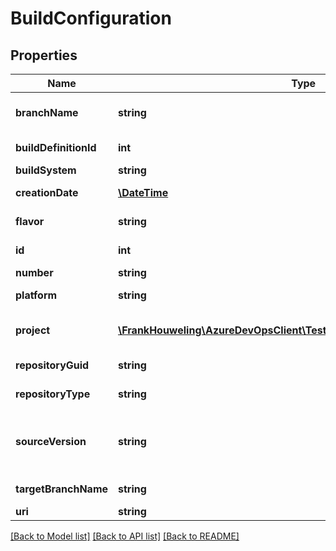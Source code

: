 # BuildConfiguration

## Properties
Name | Type | Description | Notes
------------ | ------------- | ------------- | -------------
**branchName** | **string** | Branch name for which build is generated. | [optional] 
**buildDefinitionId** | **int** | BuildDefinitionId for build. | [optional] 
**buildSystem** | **string** | Build system. | [optional] 
**creationDate** | [**\DateTime**](\DateTime.md) | Build Creation Date. | [optional] 
**flavor** | **string** | Build flavor (eg Build/Release). | [optional] 
**id** | **int** | BuildConfiguration Id. | [optional] 
**number** | **string** | Build Number. | [optional] 
**platform** | **string** | BuildConfiguration Platform. | [optional] 
**project** | [**\FrankHouweling\AzureDevOpsClient\TestResults\Model\ShallowReference**](ShallowReference.md) | Project associated with this BuildConfiguration. | [optional] 
**repositoryGuid** | **string** | Repository Guid for the Build. | [optional] 
**repositoryType** | **string** | Repository Type (eg. TFSGit). | [optional] 
**sourceVersion** | **string** | Source Version(/first commit) for the build was triggered. | [optional] 
**targetBranchName** | **string** | Target BranchName. | [optional] 
**uri** | **string** | Build Uri. | [optional] 

[[Back to Model list]](../README.md#documentation-for-models) [[Back to API list]](../README.md#documentation-for-api-endpoints) [[Back to README]](../README.md)


